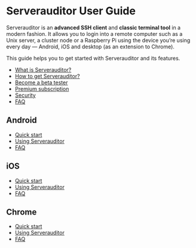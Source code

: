 # Serverauditor User Guide

Serverauditor is an **advanced SSH client** and **classic terminal tool** in a modern fashion. It allows you to login into a remote computer such as a Unix server, a cluster node or a Raspberry Pi using the device you’re using every day — Android, iOS and desktop (as an extension to Chrome). 

This guide helps you to get started with Serverauditor and its features. 

* [What is Serverauditor?](what_is_serverauditor.md)
* [How to get Serverauditor?](what_is_serverauditor.md#how-to-get-serverauditor)
* [Become a beta tester](faq/general/product_and_functionality/beta_tester.md)
* [Premium subscription](subscriptions.md)
* [Security](security.md)
* [FAQ](faq/#general-faq)

## Android
* [Quick start](android/quickstart/)
* [Using Serverauditor]()
* [FAQ](faq/README.md#android-faq)

## iOS
* [Quick start]()
* [Using Serverauditor]()
* [FAQ](faq/README.md#ios-faq)

## Chrome
* [Quick start]()
* [Using Serverauditor]()
* [FAQ](faq/README.md#chrome-faq)

